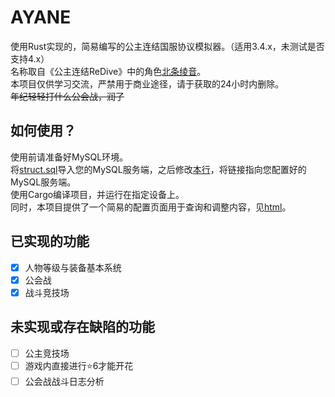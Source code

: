 # AYANE
使用Rust实现的，简易编写的公主连结国服协议模拟器。（适用3.4.x，未测试是否支持4.x）  
名称取自《公主连结ReDive》中的角色[北条绫音](https://mzh.moegirl.org.cn/zh-hans/%E5%8C%97%E6%9D%A1%E7%BB%AB%E9%9F%B3)。  
本项目仅供学习交流，严禁用于商业途径，请于获取的24小时内删除。  
~~年纪轻轻打什么公会战，润了~~

## 如何使用？
使用前请准备好MySQL环境。  
将[struct.sql](https://github.com/Kengxxiao/Ayane/blob/master/struct.sql)导入您的MySQL服务端，之后修改[本行](https://github.com/Kengxxiao/Ayane/blob/ddec768ca5150ca82d087507e0267bf3b69c84dd/src/database.rs#L25)，将链接指向您配置好的MySQL服务端。  
使用Cargo编译项目，并运行在指定设备上。  
同时，本项目提供了一个简易的配置页面用于查询和调整内容，见[html](https://github.com/Kengxxiao/Ayane/blob/master/arena_log_search.html)。

## 已实现的功能
- [x] 人物等级与装备基本系统
- [x] 公会战
- [x] 战斗竞技场

## 未实现或存在缺陷的功能
- [ ] 公主竞技场
- [ ] 游戏内直接进行⭐6才能开花
- [ ] 公会战战斗日志分析

